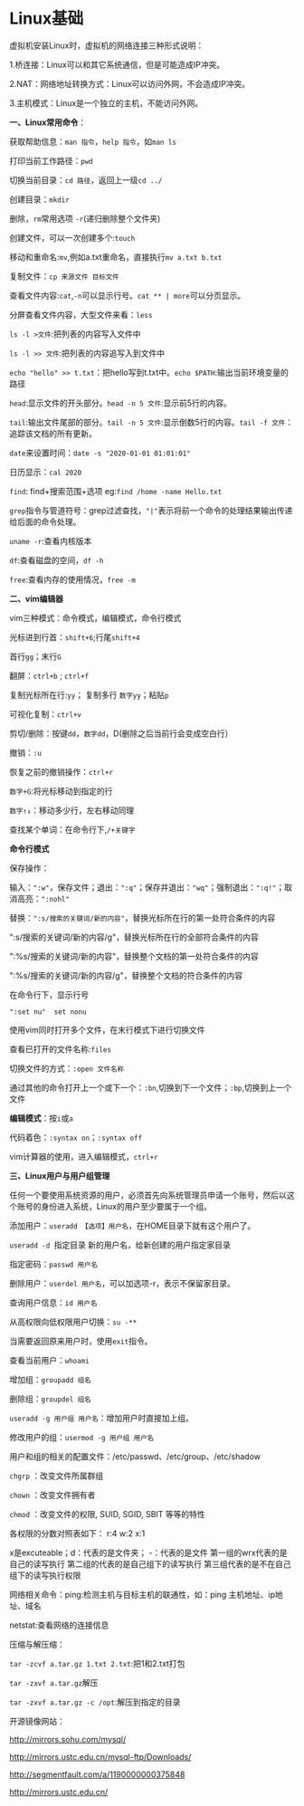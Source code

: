 # Linux基础

虚拟机安装Linux时，虚拟机的网络连接三种形式说明：

1.桥连接：Linux可以和其它系统通信，但是可能造成IP冲突。

2.NAT：网络地址转换方式：Linux可以访问外网，不会造成IP冲突。

3.主机模式：Linux是一个独立的主机，不能访问外网。

**一、Linux常用命令**：

获取帮助信息：`man 指令`，`help 指令`，如`man ls`

打印当前工作路径：`pwd`

切换当前目录：`cd 路径`，返回上一级`cd ../`

创建目录：`mkdir`

删除，`rm`常用选项 `-r`(递归删除整个文件夹)

创建文件，可以一次创建多个:`touch`

移动和重命名:`mv`,例如a.txt重命名，直接执行`mv a.txt b.txt`

复制文件：`cp 来源文件 目标文件`

查看文件内容:`cat`,`-n`可以显示行号。`cat ** | more`可以分页显示。

分屏查看文件内容，大型文件来看：`less`

`ls -l >文件`:把列表的内容写入文件中

`ls -l >> 文件`:把列表的内容追写入到文件中

`echo "hello" >> t.txt`：把hello写到t.txt中。`echo $PATH`:输出当前环境变量的路径

`head`:显示文件的开头部分。`head -n 5 文件`:显示前5行的内容。

`tail`:输出文件尾部的部分。`tail -n 5 文件`:显示倒数5行的内容。`tail -f 文件`：追踪该文档的所有更新。

`date`来设置时间：`date -s "2020-01-01 01:01:01"`

日历显示：`cal 2020`

`find`: find+搜索范围+选项 eg:`find /home -name Hello.txt`	

`grep`指令与管道符号：grep过滤查找，`"|"`表示将前一个命令的处理结果输出传递给后面的命令处理。

`uname -r`:查看内核版本

`df`:查看磁盘的空间，`df -h`

`free`:查看内存的使用情况，`free -m`

**二、vim编辑器**

vim三种模式：命令模式，编辑模式，命令行模式

光标进到行首：`shift+6`;行尾`shift+4`

首行`gg`；末行`G`

翻屏：`ctrl+b`  ; `ctrl+f`

复制光标所在行:`yy`； 复制多行 `数字yy`；粘贴`p`

可视化复制：`ctrl+v`

剪切/删除：按键`dd`，`数字dd`，D(删除之后当前行会变成空白行）

撤销：`:u`

恢复之前的撤销操作：`ctrl+r`

`数字+G`:将光标移动到指定的行

`数字↑↓`：移动多少行，左右移动同理

查找某个单词：在命令行下,`/+关键字`

**命令行模式**

保存操作：

输入：`":w"`，保存文件；退出：`":q"`；保存并退出：`"wq"`；强制退出：`":q!"`；取消高亮：`":nohl"`

替换：`":s/搜索的关键词/新的内容"`，替换光标所在行的第一处符合条件的内容

":s/搜索的关键词/新的内容/g"，替换光标所在行的全部符合条件的内容

":%s/搜索的关键词/新的内容"，替换整个文档的第一处符合条件的内容

":%s/搜索的关键词/新的内容/g"，替换整个文档的符合条件的内容

在命令行下，显示行号

`":set nu"  set nonu`

使用vim同时打开多个文件，在末行模式下进行切换文件

查看已打开的文件名称:`files`

切换文件的方式：`:open 文件名称`

通过其他的命令打开上一个或下一个：`:bn`,切换到下一个文件；`:bp`,切换到上一个文件

**编辑模式**：按`i`或`a`

代码着色：`:syntax on`；`:syntax off`

vim计算器的使用，进入编辑模式，`ctrl+r`

**三、Linux用户与用户组管理**

任何一个要使用系统资源的用户，必须首先向系统管理员申请一个账号，然后以这个账号的身份进入系统，Linux的用户至少要属于一个组。

添加用户：`useradd 【选项】用户名`，在HOME目录下就有这个用户了。

`useradd -d `指定目录 新的用户名，给新创建的用户指定家目录

指定密码：`passwd 用户名`

删除用户：`userdel 用户名`，可以加选项-r，表示不保留家目录。

查询用户信息：`id 用户名` 

从高权限向低权限用户切换：`su -**`

当需要返回原来用户时，使用`exit`指令。

查看当前用户：`whoami`

增加组：`groupadd 组名`

删除组：`groupdel 组名`

`useradd -g 用户组 用户名`：增加用户时直接加上组。

修改用户的组：`usermod -g 用户组 用户名`

用户和组的相关的配置文件：/etc/passwd、/etc/group、/etc/shadow



`chgrp` ：改变文件所属群组 

`chown` ：改变文件拥有者 

`chmod` ：改变文件的权限, SUID, SGID, SBIT 等等的特性 

各权限的分数对照表如下： r:4 w:2 x:1 

x是excuteable；d：代表的是文件夹； -：代表的是文件
 第一组的wrx代表的是自己的读写执行
 第二组的代表的是自己组下的读写执行
 第三组代表的是不在自己组下的读写执行权限



网络相关命令：ping:检测主机与目标主机的联通性，如：ping 主机地址、ip地址、域名

netstat:查看网络的连接信息

压缩与解压缩：

`tar -zcvf a.tar.gz 1.txt 2.txt`:把1和2.txt打包

`tar -zxvf a.tar.gz`解压

`tar -zxvf a.tar.gz -c /opt`:解压到指定的目录

开源镜像网站：

http://mirrors.sohu.com/mysql/

http://mirrors.ustc.edu.cn/mysql-ftp/Downloads/

http://segmentfault.com/a/1190000000375848

http://mirrors.ustc.edu.cn/





































